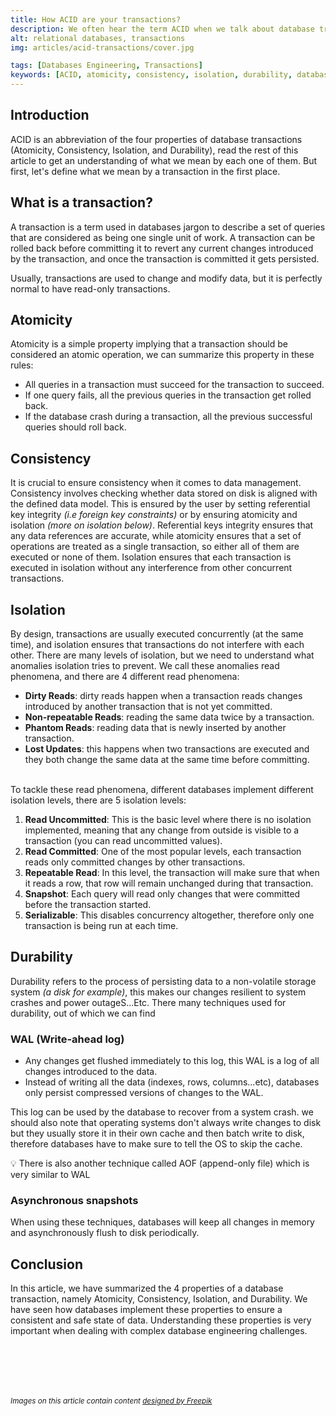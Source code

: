 ```yaml
---
title: How ACID are your transactions?
description: We often hear the term ACID when we talk about database transactions, in this article we will dissect what they mean.
alt: relational databases, transactions
img: articles/acid-transactions/cover.jpg

tags: [Databases Engineering, Transactions]
keywords: [ACID, atomicity, consistency, isolation, durability, databases, relational databases, transactions]
---
```


## Introduction

ACID is an abbreviation of the four properties of database transactions (Atomicity, Consistency, Isolation, and Durability), read the rest of this article to get an understanding of what we mean by each one of them. But first, let's define what we mean by a transaction in the first place.

## What is a transaction?

A transaction is a term used in databases jargon to describe a set of queries that are considered as being one single unit of work. A transaction can be rolled back before committing it to revert any current changes introduced by the transaction, and once the transaction is committed it gets persisted.

Usually, transactions are used to change and modify data, but it is perfectly normal to have read-only transactions.

## Atomicity

Atomicity is a simple property implying that a transaction should be considered an atomic operation, we can summarize this property in these rules:

- All queries in a transaction must succeed for the transaction to succeed.
- If one query fails, all the previous queries in the transaction get rolled back.
- If the database crash during a transaction, all the previous successful queries should roll back.

## Consistency

It is crucial to ensure consistency when it comes to data management. Consistency involves checking whether data stored on disk is aligned with the defined data model. This is ensured by the user by setting referential key integrity _(i.e foreign key constraints)_ or by ensuring atomicity and isolation _(more on isolation below)_.  Referential keys integrity ensures that any data references are accurate, while atomicity ensures that a set of operations are treated as a single transaction, so either all of them are executed or none of them. Isolation ensures that each transaction is executed in isolation without any interference from other concurrent transactions.


## Isolation

By design, transactions are usually executed concurrently (at the same time), and isolation ensures that transactions do not interfere with each other. There are many levels of isolation, but we need to understand what anomalies isolation tries to prevent. We call these anomalies read phenomena, and there are 4 different read phenomena:

- **Dirty Reads**: dirty reads happen when a transaction reads changes introduced by another transaction that is not yet committed.
- **Non-repeatable Reads**: reading the same data twice by a transaction.
- **Phantom Reads**: reading data that is newly inserted by another transaction.
- **Lost Updates**: this happens when two transactions are executed and they both change the same data at the same time before committing.

<br>
To tackle these read phenomena, different databases implement different isolation levels, there are 5 isolation levels:

1. **Read Uncommitted**: This is the basic level where there is no isolation implemented, meaning that any change from outside is visible to a transaction (you can read uncommitted values).
2. **Read Committed**: One of the most popular levels, each transaction reads only committed changes by other transactions.
3. **Repeatable Read**: In this level, the transaction will make sure that when it reads a row, that row will remain unchanged during that transaction.
4. **Snapshot**: Each query will read only changes that were committed before the transaction started.
5. **Serializable**: This disables concurrency altogether, therefore only one transaction is being run at each time.

## Durability

Durability refers to the process of persisting data to a non-volatile storage system *(a disk for example)*, this makes our changes resilient to system crashes and power outageS...Etc. There many techniques used for durability, out of which we can find

### WAL (Write-ahead log)

- Any changes get flushed immediately to this log, this WAL is a log of all changes introduced to the data.
- Instead of writing all the data (indexes, rows, columns...etc), databases only persist compressed versions of changes to the WAL.

This log can be used by the database to recover from a system crash. we should also note that operating systems don't always write changes to disk but they usually store it in their own cache and then batch write to disk, therefore databases have to make sure to tell the OS to skip the cache.

<note>
💡 There is also another technique called AOF (append-only file) which is very similar to WAL
</note>

### Asynchronous snapshots

When using these techniques, databases will keep all changes in memory and asynchronously flush to disk periodically.

## Conclusion

In this article, we have summarized the 4 properties of a database transaction, namely Atomicity, Consistency, Isolation, and Durability. We have seen how databases implement these properties to ensure a consistent and safe state of data. Understanding these properties is very important when dealing with complex database engineering challenges.

<br><br>
-----
<small><em>Images on this article contain content <a href="https://www.freepik.com">designed by Freepik</a></em></small>